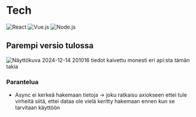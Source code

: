 # Tech
![React](https://img.shields.io/badge/React-61DAFB?style=for-the-badge&logo=react&logoColor=white)
![Vue.js](https://img.shields.io/badge/Vue.js-4FC08D?style=for-the-badge&logo=vue.js&logoColor=white)
![Node.js](https://img.shields.io/badge/Node.js-339933?style=for-the-badge&logo=node.js&logoColor=white)
## Parempi versio tulossa
![Näyttökuva 2024-12-14 201016](https://github.com/user-attachments/assets/718027c9-4675-4692-aae3-085099556146)
tiedot kaivettu monesti eri api:sta tämän takia
### Parantelua
- Async ei kerkeä hakemaan tietoja -> joku ratkaisu axiokseen ettei tule virheitä siitä, ettei dataa ole vielä keritty hakemaan ennen kun se tarvitaan käyttöön 
